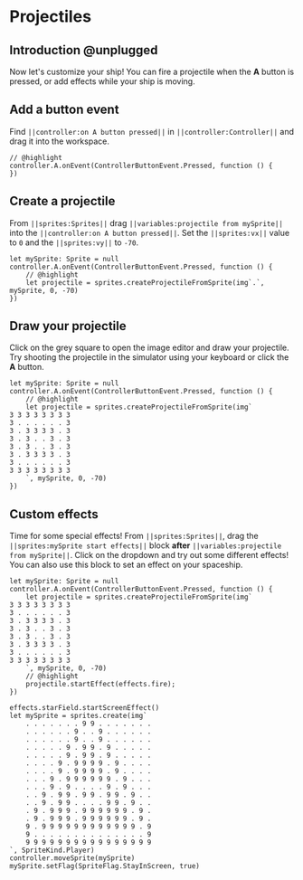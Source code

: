 # Projectiles

## Introduction @unplugged

Now let's customize your ship! You can fire a projectile when the **A** button
is pressed, or add effects while your ship is moving.

## Add a button event

Find ``||controller:on A button pressed||`` in ``||controller:Controller||`` and drag it into the workspace.

```blocks
// @highlight
controller.A.onEvent(ControllerButtonEvent.Pressed, function () {
})
```

## Create a projectile

From ``||sprites:Sprites||`` drag ``||variables:projectile from mySprite||`` 
into the ``||controller:on A button pressed||``. Set the ``||sprites:vx||`` 
value to `0` and the ``||sprites:vy||`` to `-70`.

```blocks
let mySprite: Sprite = null
controller.A.onEvent(ControllerButtonEvent.Pressed, function () {
    // @highlight
    let projectile = sprites.createProjectileFromSprite(img`.`, mySprite, 0, -70)
})
```

## Draw your projectile

Click on the grey square to open the image editor and draw your projectile. 
Try shooting the projectile in the simulator using your keyboard or click 
the **A** button.

```blocks
let mySprite: Sprite = null
controller.A.onEvent(ControllerButtonEvent.Pressed, function () {
    // @highlight
    let projectile = sprites.createProjectileFromSprite(img`
3 3 3 3 3 3 3 3 
3 . . . . . . 3 
3 . 3 3 3 3 . 3 
3 . 3 . . 3 . 3 
3 . 3 . . 3 . 3 
3 . 3 3 3 3 . 3 
3 . . . . . . 3 
3 3 3 3 3 3 3 3 
    `, mySprite, 0, -70)
})
```

## Custom effects

Time for some special effects! From ``||sprites:Sprites||``, drag the 
``||sprites:mySprite start effects||`` block **after** 
``||variables:projectile from mySprite||``. Click on the dropdown and try out
some different effects! You can also use this block to set an effect on your
spaceship.

```blocks
let mySprite: Sprite = null
controller.A.onEvent(ControllerButtonEvent.Pressed, function () {
    let projectile = sprites.createProjectileFromSprite(img`
3 3 3 3 3 3 3 3 
3 . . . . . . 3 
3 . 3 3 3 3 . 3 
3 . 3 . . 3 . 3 
3 . 3 . . 3 . 3 
3 . 3 3 3 3 . 3 
3 . . . . . . 3 
3 3 3 3 3 3 3 3 
    `, mySprite, 0, -70)
    // @highlight
    projectile.startEffect(effects.fire);
})
```

```template
effects.starField.startScreenEffect()
let mySprite = sprites.create(img`
    . . . . . . . 9 9 . . . . . . .
    . . . . . . 9 . . 9 . . . . . .
    . . . . . . 9 . . 9 . . . . . .
    . . . . . 9 . 9 9 . 9 . . . . .
    . . . . . 9 . 9 9 . 9 . . . . .
    . . . . 9 . 9 9 9 9 . 9 . . . .
    . . . . 9 . 9 9 9 9 . 9 . . . .
    . . . 9 . 9 9 9 9 9 9 . 9 . . .
    . . . 9 . 9 . . . . 9 . 9 . . .
    . . 9 . 9 9 . 9 9 . 9 9 . 9 . .
    . . 9 . 9 9 . . . . 9 9 . 9 . .
    . 9 . 9 9 9 . 9 9 9 9 9 9 . 9 .
    . 9 . 9 9 9 . 9 9 9 9 9 9 . 9 .
    9 . 9 9 9 9 9 9 9 9 9 9 9 9 . 9
    9 . . . . . . . . . . . . . . 9
    9 9 9 9 9 9 9 9 9 9 9 9 9 9 9 9
`, SpriteKind.Player)
controller.moveSprite(mySprite)
mySprite.setFlag(SpriteFlag.StayInScreen, true)
```
